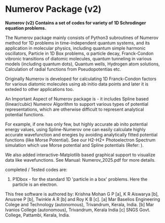# Numerov Package (v2)

**Numerov (v2) Contains a set of codes for variety of 1D Schrodinger equation problems.**


The Numerov package mainly consists of Python3 subroutines of Numerov method for 1D problems in time-independent quantum systems, and its application in molecular physics, including quantum simple harmonic oscillators, Particle in 1D Box problems, α particle decay, Franck-Condon vibronic transitions of diatomic molecules, quantum tunneling in various models (including quantum dots), Quantum wells, Hydrogen atom solutions, Calculation of radial functions from Pseudopotentias etc.

Originally Numerov is developed for calculating 1D Franck-Condon factors for various diatomic molecules using ab initio data points and later it is exteded to other applications too.

An Important Aspect of Numerov package is - it includes Spline based (linear/cubic) Numerov Algorithm to support various types of potential representations, which are otherwise difficult to represent analytical potential functions.

For example, if one has only few, but highly accurate ab inito potential energy values, using Spline-Numerov one can easily calculate highly accurate wavefunction and enegies by avoiding analytically fitted potential functions (like Morse Potential). See our H2-H2+ Photoelectron Spectrum simulation which use Morse potential and Spline potentials (Refer: ).  

We also added interactive-Matplotlib based graphical support to visualize data like wavefunctions.
See Manual: Numerov_2025.pdf for more details.

completed / Tested codes are:

1. P1Dbox - for the standard 1D 'particle in a box' problems. Here the particle is an electron.


This free software is authored by: Krishna Mohan G P [a], K R Aiswarya [b], Anusree P [b], Twinkle A R [b] and Roy K B [c]. [a] Mar Baselios Engineering Colege and Technology (autonomous), Trivandrum, Kerala, India. [b] Mar Ivanios College (autonomous), Trivandrum, Kerala India [c] SNGS Govt. College, Pattambi, Kerala, India.

